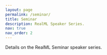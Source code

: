 ```yaml
---
layout: page
permalink: /seminar/
title: Seminar
description: RealML Speaker Series.
nav: true
nav_order: 2
---
```


Details on the RealML Seminar speaker series.
